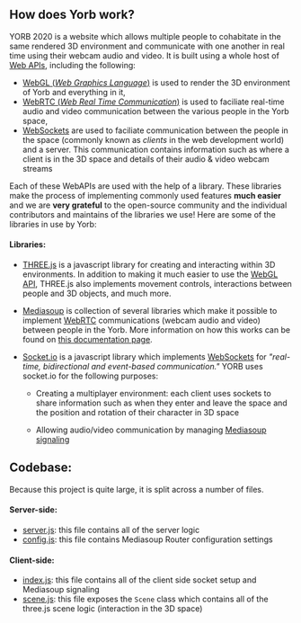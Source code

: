 ## How does Yorb work?  

YORB 2020 is a website which allows multiple people to cohabitate in the same rendered 3D environment and communicate with one another in real time using their webcam audio and video. It is built using a whole host of [Web APIs](https://developer.mozilla.org/en-US/docs/Web/API), including the following:
   
* [WebGL (*Web Graphics Language*)](https://developer.mozilla.org/en-US/docs/Web/API/WebGL_API) is used to render the 3D environment of Yorb and everything in it,  
* [WebRTC (*Web Real Time Communication*)](https://developer.mozilla.org/en-US/docs/Web/API/WebRTC_API) is used to faciliate real-time audio and video communication between the various people in the Yorb space,
* [WebSockets](https://developer.mozilla.org/en-US/docs/Web/API/Websockets_API) are used to faciliate communication between the people in the space (commonly known as *clients* in the web development world) and a server.  This communication contains information such as where a client is in the 3D space and details of their audio & video webcam streams

Each of these WebAPIs are used with the help of a library.  These libraries make the process of implementing commonly used features **much easier** and we are **very grateful** to the open-source community and the individual contributors and maintains of the libraries we use!  Here are some of the libraries in use by Yorb:


#### Libraries:

* [THREE.js](https://threejs.org/) is a javascript library for creating and interacting within 3D environments. In addition to making it much easier to use the [WebGL API](https://developer.mozilla.org/en-US/docs/Web/API/WebGL_API), THREE.js also implements movement controls, interactions between people and 3D objects, and much more.

* [Mediasoup](https://mediasoup.org/) is collection of several libraries which make it possible to implement [WebRTC](https://developer.mozilla.org/en-US/docs/Web/API/WebRTC_API) communications (webcam audio and video) between people in the Yorb.  More information on how this works can be found on [this documentation page](./REAL_TIME_COMMUNICATIONS.md).


* [Socket.io](https://socket.io/) is a javascript library which implements [WebSockets](https://developer.mozilla.org/en-US/docs/Web/API/Websockets_API) for *"real-time, bidirectional and event-based communication."*  YORB uses socket.io for the following purposes:
    * Creating a multiplayer environment: each client uses sockets to share information such as when they enter and leave the space and the position and rotation of their character in 3D space
      
    * Allowing audio/video communication by managing [Mediasoup signaling](https://mediasoup.org/documentation/v3/communication-between-client-and-server)





## Codebase:

Because this project is quite large, it is split across a number of files. 


#### Server-side:

* [server.js](/server.js): this file contains all of the server logic
* [config.js](/config.js): this file contains Mediasoup Router configuration settings

#### Client-side:

* [index.js](/src/index.js): this file contains all of the client side socket setup and Mediasoup signaling
* [scene.js](/src/scene.js): this file exposes the `Scene` class which contains all of the three.js scene logic (interaction in the 3D space)
